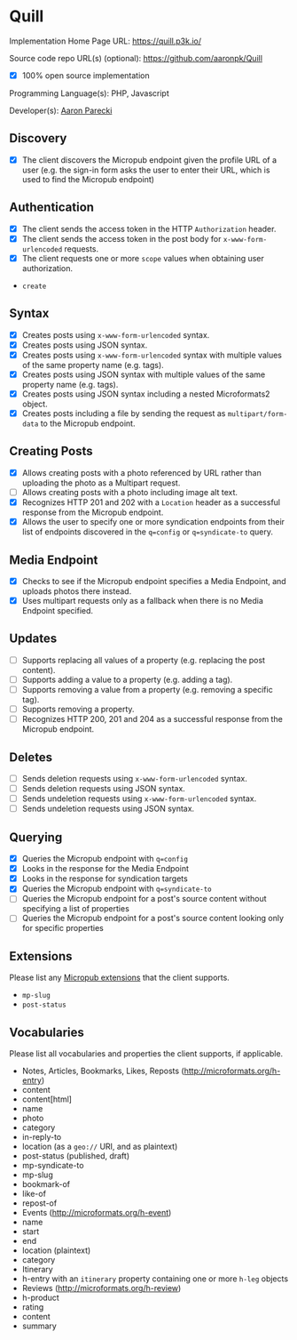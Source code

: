 # Quill

Implementation Home Page URL: https://quill.p3k.io/

Source code repo URL(s) (optional): https://github.com/aaronpk/Quill
* [x] 100% open source implementation

Programming Language(s): PHP, Javascript

Developer(s): [Aaron Parecki](https://aaronparecki.com)

## Discovery
* [x] The client discovers the Micropub endpoint given the profile URL of a user (e.g. the sign-in form asks the user to enter their URL, which is used to find the Micropub endpoint)

## Authentication
* [x] The client sends the access token in the HTTP `Authorization` header.
* [x] The client sends the access token in the post body for `x-www-form-urlencoded` requests.
* [x] The client requests one or more `scope` values when obtaining user authorization.
 * `create`

## Syntax
* [x] Creates posts using `x-www-form-urlencoded` syntax.
* [x] Creates posts using JSON syntax.
* [x] Creates posts using `x-www-form-urlencoded` syntax with multiple values of the same property name (e.g. tags).
* [x] Creates posts using JSON syntax with multiple values of the same property name (e.g. tags).
* [x] Creates posts using JSON syntax including a nested Microformats2 object.
* [x] Creates posts including a file by sending the request as `multipart/form-data` to the Micropub endpoint.

## Creating Posts
* [x] Allows creating posts with a photo referenced by URL rather than uploading the photo as a Multipart request.
* [ ] Allows creating posts with a photo including image alt text.
* [x] Recognizes HTTP 201 and 202 with a `Location` header as a successful response from the Micropub endpoint.
* [x] Allows the user to specify one or more syndication endpoints from their list of endpoints discovered in the `q=config` or `q=syndicate-to` query.

## Media Endpoint
* [x] Checks to see if the Micropub endpoint specifies a Media Endpoint, and uploads photos there instead.
* [x] Uses multipart requests only as a fallback when there is no Media Endpoint specified.

## Updates
* [ ] Supports replacing all values of a property (e.g. replacing the post content).
* [ ] Supports adding a value to a property (e.g. adding a tag).
* [ ] Supports removing a value from a property (e.g. removing a specific tag).
* [ ] Supports removing a property.
* [ ] Recognizes HTTP 200, 201 and 204 as a successful response from the Micropub endpoint.

## Deletes
* [ ] Sends deletion requests using `x-www-form-urlencoded` syntax.
* [ ] Sends deletion requests using JSON syntax.
* [ ] Sends undeletion requests using `x-www-form-urlencoded` syntax.
* [ ] Sends undeletion requests using JSON syntax.

## Querying
* [x] Queries the Micropub endpoint with `q=config`
 * [x] Looks in the response for the Media Endpoint
 * [x] Looks in the response for syndication targets
* [x] Queries the Micropub endpoint with `q=syndicate-to`
* [ ] Queries the Micropub endpoint for a post's source content without specifying a list of properties
* [ ] Queries the Micropub endpoint for a post's source content looking only for specific properties

## Extensions

Please list any [Micropub extensions](https://indieweb.org/Micropub-extensions) that the client supports.

* `mp-slug`
* `post-status`

## Vocabularies

Please list all vocabularies and properties the client supports, if applicable.

* Notes, Articles, Bookmarks, Likes, Reposts (http://microformats.org/h-entry)
 * content
 * content[html]
 * name
 * photo
 * category
 * in-reply-to
 * location (as a `geo://` URI, and as plaintext)
 * post-status (published, draft)
 * mp-syndicate-to
 * mp-slug
 * bookmark-of
 * like-of
 * repost-of
* Events (http://microformats.org/h-event)
 * name
 * start
 * end
 * location (plaintext)
 * category
* Itinerary 
 * h-entry with an `itinerary` property containing one or more `h-leg` objects
* Reviews (http://microformats.org/h-review)
 * h-product
 * rating
 * content
 * summary

